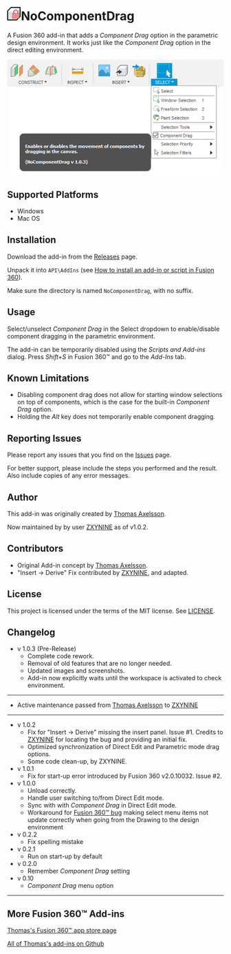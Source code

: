 # ![](resources/logo/32x32.png)NoComponentDrag

A Fusion 360 add-in that adds a *Component Drag* option in the parametric design environment. It works just like the *Component Drag* option in the direct editing environment.

![Screenshot](screenshot.png)

## Supported Platforms

* Windows
* Mac OS

## Installation

Download the add-in from the [Releases](https://github.com/thomasa88/NoComponentDrag/releases) page.

Unpack it into `API\AddIns` (see [How to install an add-in or script in Fusion 360](https://knowledge.autodesk.com/support/fusion-360/troubleshooting/caas/sfdcarticles/sfdcarticles/How-to-install-an-ADD-IN-and-Script-in-Fusion-360.html)).

Make sure the directory is named `NoComponentDrag`, with no suffix.

## Usage

Select/unselect *Component Drag* in the Select dropdown to enable/disable component dragging in the parametric environment.

The add-in can be temporarily disabled using the *Scripts and Add-ins* dialog. Press *Shift+S* in Fusion 360™ and go to the *Add-Ins* tab.

## Known Limitations

* Disabling component drag does not allow for starting window selections on top of components, which is the case for the built-in *Component Drag* option.
* Holding the *Alt* key does not temporarily enable component dragging.

## Reporting Issues

Please report any issues that you find on the [Issues](https://github.com/ZXYNINE/NoComponentDrag/issues) page.

For better support, please include the steps you performed and the result. Also include copies of any error messages.

## Author

This add-in was originally created by [Thomas Axelsson](https://github.com/thomasa88).

Now maintained by by user [ZXYNINE](https://github.com/Zxynine) as of v1.0.2.

## Contributors
* Original Add-in concept by [Thomas Axelsson](https://github.com/thomasa88).
* "Insert -> Derive" Fix contributed by [ZXYNINE](https://github.com/Zxynine), and adapted.

## License

This project is licensed under the terms of the MIT license. See [LICENSE](LICENSE).

## Changelog

* v 1.0.3 (Pre-Release)
  * Complete code rework.
  * Removal of old features that are no longer needed.
  * Updated images and screenshots.
  * Add-in now explicitly waits until the workspace is activated to check environment.
---
* Active maintenance passed from [Thomas Axelsson](https://github.com/thomasa88) to [ZXYNINE](https://github.com/Zxynine)
---
* v 1.0.2
  * Fix for "Insert -> Derive" missing the insert panel. Issue #1. Credits to [ZXYNINE](https://github.com/Zxynine) for locating the bug and providing an initial fix.
  * Optimized synchronization of Direct Edit and Parametric mode drag options.
  * Some code clean-up, by ZXYNINE.
* v 1.0.1
  * Fix for start-up error introduced by Fusion 360 v2.0.10032. Issue #2.
* v 1.0.0
  * Unload correctly.
  * Handle user switching to/from Direct Edit mode.
  * Sync with with *Component Drag* in Direct Edit mode.
  * Workaround for [Fusion 360™ bug](https://forums.autodesk.com/t5/fusion-360-api-and-scripts/api-bug-application-documentactivated-event-do-not-raise/m-p/9020750) making select menu items not update correctly when going from the Drawing to the design environment
* v 0.2.2
  * Fix spelling mistake
* v 0.2.1
  * Run on start-up by default
* v 0.2.0
  * Remember *Component Drag* setting
* v 0.10
  * *Component Drag* menu option
---  
## More Fusion 360™ Add-ins

[Thomas's Fusion 360™ app store page](https://apps.autodesk.com/en/Publisher/PublisherHomepage?ID=JLH9M8296BET)

[All of Thomas's add-ins on Github](https://github.com/topics/fusion-360?q=user%3Athomasa88)
